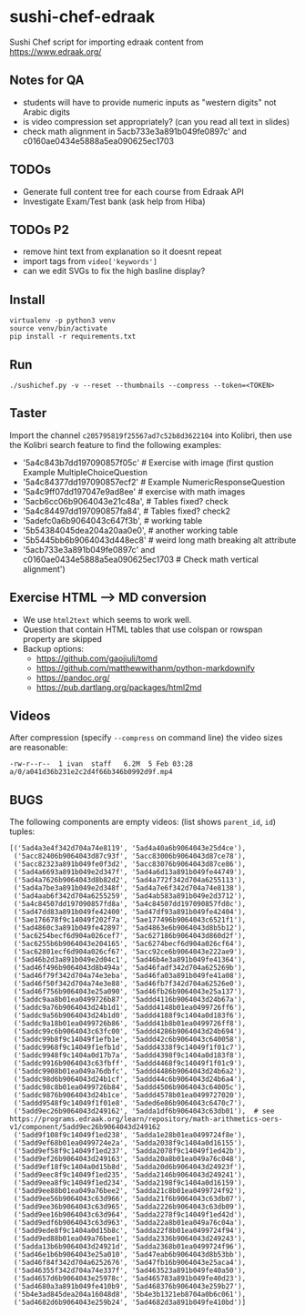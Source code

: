# sushi-chef-edraak
Sushi Chef script for importing edraak content from https://www.edraak.org/



Notes for QA
------------
  - students will have to provide numeric inputs as "western digits" not Arabic digits
  - is video compression set appropriately? (can you read all text in slides)
  - check math alignment in 5acb733e3a891b049fe0897c' and c0160ae0434e5888a5ea090625ec1703


TODOs
-----
  - Generate full content tree for each course from Edraak API
  - Investigate Exam/Test bank (ask help from Hiba)



TODOs P2
--------
  - remove hint text from explanation so it doesnt repeat
  - import tags from `video['keywords']`
  - can we edit SVGs to fix the high basline display?



Install
-------

    virtualenv -p python3 venv
    source venv/bin/activate
    pip install -r requirements.txt


Run
---

    ./sushichef.py -v --reset --thumbnails --compress --token=<TOKEN>



Taster
------
Import the channel `c205795819f25567ad7c52b8d3622104` into Kolibri, then use the
Kolibri search feature to find the following examples:
  - '5a4c843b7dd197090857f05c'  # Exercise with image (first qustion Example MultipleChoiceQuestion
  - '5a4c84377dd197090857ecf2' # Example NumericResponseQuestion
  - '5a4c9ff07dd197047e9ad8ee' # exercise with math images
  - '5acb6cc06b9064043e21c48a', # Tables fixed? check 
  - '5a4c84497dd197090857fa84', # Tables fixed? check2
  - '5adefc0a6b9064043c647f3b',  # working table
  - '5b54384045dea204a20aa0e0',  # another working table
  - '5b5445bb6b9064043d448ec8' # weird long math breaking alt attribute
  - '5acb733e3a891b049fe0897c' and c0160ae0434e5888a5ea090625ec1703  # Check math vertical alignment')




Exercise HTML --> MD conversion
-------------------------------

  - We use `html2text` which seems to work well.
  - Question that contain HTML tables that use colspan or rowspan property are skipped
  - Backup options:
    - https://github.com/gaojiuli/tomd
    - https://github.com/matthewwithanm/python-markdownify
    - https://pandoc.org/
    - https://pub.dartlang.org/packages/html2md





Videos
------

After compression (specify `--compress` on command line) the video sizes are reasonable:

    -rw-r--r--  1 ivan  staff   6.2M  5 Feb 03:28 a/0/a041d36b231e2c2d4f66b346b0992d9f.mp4



BUGS
----

The following components are empty videos: (list shows `parent_id`, `id`) tuples:

    [('5ad4a3e4f342d704a74e8119', '5ad4a40a6b9064043e25d4ce'),
     ('5acc82406b9064043d87c93f', '5acc83006b9064043d87ce78'),
     ('5acc82323a891b049fe0f3d2', '5acc83076b9064043d87ce86'),
     ('5ad4a6693a891b049e2d347f', '5ad4a6d13a891b049fe44749'),
     ('5ad4a7626b9064043d8b82d2', '5ad4a772f342d704a6255113'),
     ('5ad4a7be3a891b049e2d348f', '5ad4a7e6f342d704a74e8138'),
     ('5ad4aab6f342d704a6255259', '5ad4ab583a891b049e2d3712'),
     ('5a4c84507dd197090857fd8a', '5a4c84507dd197090857fd8c'),
     ('5ad47dd83a891b049fe42400', '5ad47df93a891b049fe42404'),
     ('5ae176678f9c14049f202f7a', '5ae177496b9064043c6521f1'),
     ('5ad4860c3a891b049fe42897', '5ad4863e6b9064043d8b5b12'),
     ('5ac6254becf6d904a026cef7', '5ac627186b9064043d860d2f'),
     ('5ac6255b6b9064043e204165', '5ac6274becf6d904a026cf64'),
     ('5ac62801ecf6d904a026cf67', '5acc92ce6b9064043e222ae9'),
     ('5ad46b2d3a891b049e2d04c1', '5ad46b4e3a891b049fe41364'),
     ('5ad46f496b9064043d8b494a', '5ad46fadf342d704a625269b'),
     ('5ad46f79f342d704a74e3eba', '5ad46fa03a891b049fe41a08'),
     ('5ad46f50f342d704a74e3e88', '5ad46fb7f342d704a62526e0'),
     ('5ad46f756b9064043e25a090', '5ad46fb26b9064043e25a137'),
     ('5addc9aa8b01ea0499726b87', '5addd4116b9064043d24b67a'),
     ('5addc9a76b9064043d24b1d1', '5addd4148b01ea0499726ff6'),
     ('5addc9a56b9064043d24b1d0', '5addd4188f9c1404a0d183f6'),
     ('5addc9a18b01ea0499726b86', '5addd41b8b01ea0499726ff8'),
     ('5addc99c6b9064043c63fc00', '5addd4286b9064043d24b694'),
     ('5addc99b8f9c14049f1efb1e', '5addd42c6b9064043c640058'),
     ('5addc9968f9c14049f1efb1d', '5addd4338f9c14049f1f01c7'),
     ('5addc9948f9c1404a0d17b7a', '5addd4398f9c1404a0d183f8'),
     ('5addc9916b9064043c63fbff', '5addd4468f9c14049f1f01c9'),
     ('5addc9908b01ea049a76dbfc', '5addd4486b9064043d24b6a2'),
     ('5addc98d6b9064043d24b1cf', '5addd44c6b9064043d24b6a4'),
     ('5addc98c8b01ea0499726b84', '5addd4506b9064043c64005c'),
     ('5addc9876b9064043d24b1ce', '5addd4578b01ea0499727020'),
     ('5addd9548f9c14049f1f01e8', '5aded6e86b9064043c6470c7'),
     ('5add9ec26b9064043d249162', '5adda1df6b9064043c63db01'),  # see https://programs.edraak.org/learn/repository/math-arithmetics-oers-v1/component/5add9ec26b9064043d249162
     ('5add9f108f9c14049f1ed238', '5adda1e28b01ea0499724f8e'),
     ('5add9ef68b01ea0499724e2a', '5adda2038f9c1404a0d16155'),
     ('5add9ef58f9c14049f1ed237', '5adda2078f9c14049f1ed42b'),
     ('5add9ef26b9064043d249163', '5adda20a8b01ea049a76c048'),
     ('5add9ef18f9c1404a0d15b8d', '5adda20d6b9064043d24923f'),
     ('5add9eec8f9c14049f1ed235', '5adda2146b9064043d249241'),
     ('5add9eea8f9c14049f1ed234', '5adda2198f9c1404a0d16159'),
     ('5add9ee88b01ea049a76bee2', '5adda21c8b01ea0499724f92'),
     ('5add9ee56b9064043c63d966', '5adda21f6b9064043c63db07'),
     ('5add9ee36b9064043c63d965', '5adda2226b9064043c63db09'),
     ('5add9ee16b9064043c63d964', '5adda2278f9c14049f1ed42d'),
     ('5add9edf6b9064043c63d963', '5adda22a8b01ea049a76c04a'),
     ('5add9ede8f9c1404a0d15b8c', '5adda22f8b01ea0499724f94'),
     ('5add9ed88b01ea049a76bee1', '5adda2336b9064043d249243'),
     ('5adda13b6b9064043d24921d', '5adda2368b01ea0499724f96'),
     ('5ad46e1b6b9064043e25a010', '5ad47eab6b9064043d8b53bb'),
     ('5ad46f84f342d704a6252676', '5ad47fb16b9064043e25aca4'),
     ('5ad46355f342d704a74e337f', '5ad463523a891b049fe40a50'),
     ('5ad4657d6b9064043e25978c', '5ad465783a891b049fe40d23'),
     ('5ad4680a3a891b049fe410b9', '5ad468376b9064043e259b27'),
     ('5b4e3ad845dea204a16048d8', '5b4e3b1321eb8704a0b6c061'),
     ('5ad4682d6b9064043e259b24', '5ad4682d3a891b049fe410bd')]
 

